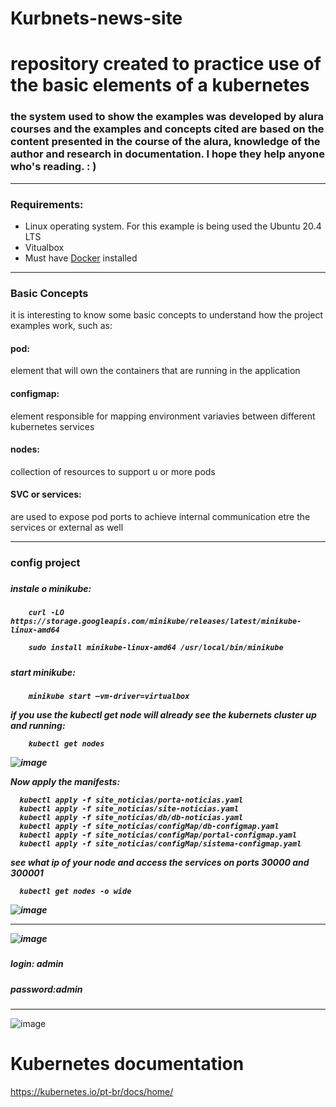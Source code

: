 # Kurbnets-news-site
# repository created to practice use of the basic elements of a kubernetes

<h3>the system used to show the examples was developed by alura courses and the examples and concepts cited are based on the content presented in the course of the alura, knowledge of the author and research in documentation. I hope they help anyone who's reading. : )</h3>


***************

<h3>Requirements:</h3>


<ul>
  <li>Linux operating system. For this example is being used the Ubuntu 20.4 LTS</a></li>
  <li>Vitualbox</li>
  <li>Must have <a href="https://docs.docker.com/engine/install/centos/">Docker</a> installed</li> 
</ul>

*****************
<h3> Basic Concepts</h3>

it is interesting to know some basic concepts to understand how the project examples work, such as:
<h4>pod:</h4> element that will own the containers that are running in the application
<h4>configmap:</h4> element responsible for mapping environment variavies between different kubernetes services
<h4> nodes:</h4> collection of resources to support u or more pods
<h4> SVC or services:</h4> are used to expose pod ports to achieve internal communication etre the services or external as well


************
<h3>config project<h3>
  
  <h5>instale o minikube:<h5>
  
        curl -LO https://storage.googleapis.com/minikube/releases/latest/minikube-linux-amd64
  
        sudo install minikube-linux-amd64 /usr/local/bin/minikube
  <h5>start minikube:<h5>
        
        minikube start –vm-driver=virtualbox
    
 if you use the kubectl get node will already see the kubernets cluster up and running:
        
        kubectl get nodes
    
 
 ![image](https://user-images.githubusercontent.com/38367700/164945484-f2219688-d5c4-46d6-99cd-ce08a3f3e5e2.png)

Now apply the manifests:
    
          
    
      kubectl apply -f site_noticias/porta-noticias.yaml
      kubectl apply -f site_noticias/site-noticias.yaml
      kubectl apply -f site_noticias/db/db-noticias.yaml
      kubectl apply -f site_noticias/configMap/db-configmap.yaml
      kubectl apply -f site_noticias/configMap/portal-configmap.yaml
      kubectl apply -f site_noticias/configMap/sistema-configmap.yaml
    

see what ip of your node and access the services on ports 30000 and 300001

      kubectl get nodes -o wide
   
    
![image](https://user-images.githubusercontent.com/38367700/164945752-7d7cf83f-7003-48f5-a8e7-84b152ada7c1.png)

 
*************************
![image](https://user-images.githubusercontent.com/38367700/164945811-fe3b9a1d-7a81-442b-b788-56fcfb08882a.png)

<h5>login: admin</h5>
<h5>password:admin</h5>

*************************
    
![image](https://user-images.githubusercontent.com/38367700/164945848-1cb0166d-0067-4397-a739-e7ecf3551018.png)


    
 <h1>Kubernetes documentation</h1>
  
 https://kubernetes.io/pt-br/docs/home/
